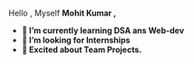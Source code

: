 


Hello , Myself <strong>Mohit Kumar<strong> ,

- 🌱 I’m currently learning DSA ans Web-dev
- 👯 I’m looking for Internships
- 💬 Excited about Team Projects.


